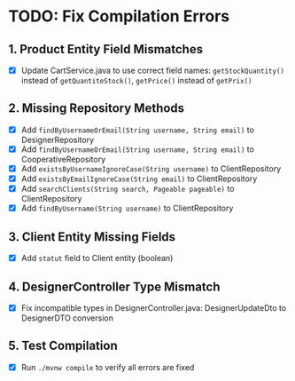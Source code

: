 # TODO: Fix Compilation Errors

## 1. Product Entity Field Mismatches
- [x] Update CartService.java to use correct field names: `getStockQuantity()` instead of `getQuantiteStock()`, `getPrice()` instead of `getPrix()`

## 2. Missing Repository Methods
- [x] Add `findByUsernameOrEmail(String username, String email)` to DesignerRepository
- [x] Add `findByUsernameOrEmail(String username, String email)` to CooperativeRepository
- [x] Add `existsByUsernameIgnoreCase(String username)` to ClientRepository
- [x] Add `existsByEmailIgnoreCase(String email)` to ClientRepository
- [x] Add `searchClients(String search, Pageable pageable)` to ClientRepository
- [x] Add `findByUsername(String username)` to ClientRepository

## 3. Client Entity Missing Fields
- [x] Add `statut` field to Client entity (boolean)

## 4. DesignerController Type Mismatch
- [x] Fix incompatible types in DesignerController.java: DesignerUpdateDto to DesignerDTO conversion

## 5. Test Compilation
- [x] Run `./mvnw compile` to verify all errors are fixed

